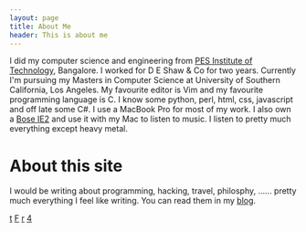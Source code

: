 ```yaml
---
layout: page
title: About Me
header: This is about me
---
```


I did my computer science and engineering from [PES Institute of Technology](http://www.pes.edu), Bangalore. I worked for  D E Shaw & Co for two years. Currently I'm pursuing my Masters in Computer Science at University of Southern California, Los Angeles. My favourite editor is Vim and my favourite programming language is C. I know some python, perl, html, css, javascript and off late some C#. I use a MacBook Pro for most of my work. I also own a [Bose IE2](http://www.boseindia.com/retail/bose-product-detail.aspx?Prd_Id=111&Cat_Id=647) and use it with my Mac to listen to music. I listen to pretty much everything except heavy metal. 

# About this site

I would be writing about programming, hacking, travel, philosphy, ...... pretty much everything I feel like writing. You can read them in my [blog](/blog). 

<a class="social" href="http://twitter.com/prdpnayak" target="_blank">t</a>
<a class ="social" href="http://facebook.com/pradeepnayak" target="_blank">F</a>
<a class="social" href="http://feeds.feedburner.com/pradeepnayak" target="_blank">r</a>
<a class="social" href="mailto:pradeep@pradeepnayak.in" target="_blank" >4</a>
